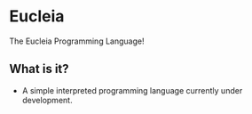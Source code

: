 # Eucleia
The Eucleia Programming Language!

## What is it?
- A simple interpreted programming language currently under development.
